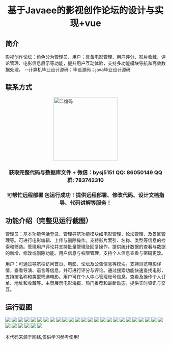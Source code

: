 <p><h1 align="center">基于Javaee的影视创作论坛的设计与实现+vue</h1></p>

## 简介
影视创作论坛：角色分为管理员、用户；具备电影管理、用户评分、影片收藏、评论管理、电影信息展示等功能，提升用户互动体验，支持多功能模块导航和高效数据处理。    --计算机毕业设计源码；毕设源码；java毕业设计源码


## 联系方式
<img src="https://bs-1329754181.cos.ap-shanghai.myqcloud.com/wx.jpg" alt="二维码" style="display: block; margin: 0 auto;" width="200px">
<p><h3 align="center">获取完整代码与数据库文件 + 微信：bysj5151 QQ: 86050149 QQ群: 783742310</h3></p>
<p><h3 align="center">可帮忙远程部署 包运行成功！提供远程部署、修改代码、设计文档指导、代码讲解等服务！</h3></p>

## 功能介绍（完整见运行截图）
管理员：基本功能包括登录、管理导航功能模块如电影管理、论坛管理、及景区管理等。可进行电影编辑、上传与删除操作。支持影片索引、名称、类型等信息的检索和筛选。管理用户评论并支持批量管理及回复操作。提供统计数据的查看与数据的新增、修改或删除功能。用户信息与权限管理，支持个人信息查看与密码更改。

用户：可通过导航栏访问首页、电影、论坛及公告信息等模块。支持浏览电影详情，查看导演、语言等信息，并可进行评分与评论。通过搜索功能快速查找电影，支持按名称和类型筛选电影。用户可在个人中心管理账号信息，查看及操作个人订单、地址和收藏等。主页展示电影海报、热门推荐和最新动态，提供实时资讯与交互。


## 运行截图
![](https://bs-1329754181.cos.ap-shanghai.myqcloud.com/ssm/FilmCreationForum/img/001.jpg)
![](https://bs-1329754181.cos.ap-shanghai.myqcloud.com/ssm/FilmCreationForum/img/002.jpg)
![](https://bs-1329754181.cos.ap-shanghai.myqcloud.com/ssm/FilmCreationForum/img/003.jpg)
![](https://bs-1329754181.cos.ap-shanghai.myqcloud.com/ssm/FilmCreationForum/img/004.jpg)
![](https://bs-1329754181.cos.ap-shanghai.myqcloud.com/ssm/FilmCreationForum/img/005.jpg)
![](https://bs-1329754181.cos.ap-shanghai.myqcloud.com/ssm/FilmCreationForum/img/006.jpg)
![](https://bs-1329754181.cos.ap-shanghai.myqcloud.com/ssm/FilmCreationForum/img/007.jpg)
![](https://bs-1329754181.cos.ap-shanghai.myqcloud.com/ssm/FilmCreationForum/img/008.jpg)
![](https://bs-1329754181.cos.ap-shanghai.myqcloud.com/ssm/FilmCreationForum/img/009.jpg)
![](https://bs-1329754181.cos.ap-shanghai.myqcloud.com/ssm/FilmCreationForum/img/010.jpg)
![](https://bs-1329754181.cos.ap-shanghai.myqcloud.com/ssm/FilmCreationForum/img/011.jpg)
![](https://bs-1329754181.cos.ap-shanghai.myqcloud.com/ssm/FilmCreationForum/img/012.jpg)
![](https://bs-1329754181.cos.ap-shanghai.myqcloud.com/ssm/FilmCreationForum/img/013.jpg)
![](https://bs-1329754181.cos.ap-shanghai.myqcloud.com/ssm/FilmCreationForum/img/014.jpg)
![](https://bs-1329754181.cos.ap-shanghai.myqcloud.com/ssm/FilmCreationForum/img/015.jpg)
![](https://bs-1329754181.cos.ap-shanghai.myqcloud.com/ssm/FilmCreationForum/img/016.jpg)
![](https://bs-1329754181.cos.ap-shanghai.myqcloud.com/ssm/FilmCreationForum/img/017.jpg)
![](https://bs-1329754181.cos.ap-shanghai.myqcloud.com/ssm/FilmCreationForum/img/018.jpg)
![](https://bs-1329754181.cos.ap-shanghai.myqcloud.com/ssm/FilmCreationForum/img/019.jpg)
![](https://bs-1329754181.cos.ap-shanghai.myqcloud.com/ssm/FilmCreationForum/img/020.jpg)
![](https://bs-1329754181.cos.ap-shanghai.myqcloud.com/ssm/FilmCreationForum/img/021.jpg)
![](https://bs-1329754181.cos.ap-shanghai.myqcloud.com/ssm/FilmCreationForum/img/022.jpg)
![](https://bs-1329754181.cos.ap-shanghai.myqcloud.com/ssm/FilmCreationForum/img/023.jpg)
![](https://bs-1329754181.cos.ap-shanghai.myqcloud.com/ssm/FilmCreationForum/img/024.jpg)
![](https://bs-1329754181.cos.ap-shanghai.myqcloud.com/ssm/FilmCreationForum/img/025.jpg)
![](https://bs-1329754181.cos.ap-shanghai.myqcloud.com/ssm/FilmCreationForum/img/026.jpg)
![](https://bs-1329754181.cos.ap-shanghai.myqcloud.com/ssm/FilmCreationForum/img/027.jpg)
![](https://bs-1329754181.cos.ap-shanghai.myqcloud.com/ssm/FilmCreationForum/img/028.jpg)
![](https://bs-1329754181.cos.ap-shanghai.myqcloud.com/ssm/FilmCreationForum/img/029.jpg)
![](https://bs-1329754181.cos.ap-shanghai.myqcloud.com/ssm/FilmCreationForum/img/030.jpg)
![](https://bs-1329754181.cos.ap-shanghai.myqcloud.com/ssm/FilmCreationForum/img/031.jpg)

<p>本代码来源于网络,仅供学习参考使用!</p>
